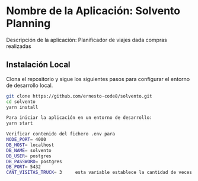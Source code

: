 # Nombre de la Aplicación: Solvento Planning

Descripción de la aplicación:  Planificador  de viajes dada compras realizadas

## Instalación Local

Clona el repositorio y sigue los siguientes pasos para configurar el entorno de desarrollo local.

```bash
git clone https://github.com/ernesto-code8/solvento.git
cd solvento
yarn install

Para iniciar la aplicación en un entorno de desarrollo:
yarn start

Verificar contenido del fichero .env para 
NODE_PORT= 4000
DB_HOST= localhost
DB_NAME= solvento
DB_USER= postgres
DB_PASSWORD= postgres
DB_PORT= 5432
CANT_VISITAS_TRUCK= 3     esta variable establece la cantidad de veces que puedo viajar un camion a diferentes codigos postales




